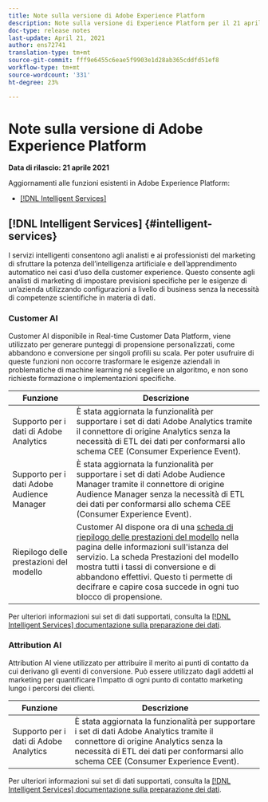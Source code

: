 ```yaml
---
title: Note sulla versione di Adobe Experience Platform
description: Note sulla versione di Experience Platform per il 21 aprile 2021.
doc-type: release notes
last-update: April 21, 2021
author: ens72741
translation-type: tm+mt
source-git-commit: fff9e6455c6eae5f9903e1d28ab365cddfd51ef8
workflow-type: tm+mt
source-wordcount: '331'
ht-degree: 23%

---
```



# Note sulla versione di Adobe Experience Platform

**Data di rilascio: 21 aprile 2021**

Aggiornamenti alle funzioni esistenti in Adobe Experience Platform:

- [[!DNL Intelligent Services]](#intelligent-services)

## [!DNL Intelligent Services] {#intelligent-services}

I servizi intelligenti consentono agli analisti e ai professionisti del marketing di sfruttare la potenza dell’intelligenza artificiale e dell’apprendimento automatico nei casi d’uso della customer experience. Questo consente agli analisti di marketing di impostare previsioni specifiche per le esigenze di un’azienda utilizzando configurazioni a livello di business senza la necessità di competenze scientifiche in materia di dati.

### Customer AI

Customer AI disponibile in Real-time Customer Data Platform, viene utilizzato per generare punteggi di propensione personalizzati, come abbandono e conversione per singoli profili su scala. Per poter usufruire di queste funzioni non occorre trasformare le esigenze aziendali in problematiche di machine learning né scegliere un algoritmo, e non sono richieste formazione o implementazioni specifiche.

| Funzione | Descrizione |
| ------- | ----------- |
| Supporto per i dati di Adobe Analytics | È stata aggiornata la funzionalità per supportare i set di dati Adobe Analytics tramite il connettore di origine Analytics senza la necessità di ETL dei dati per conformarsi allo schema CEE (Consumer Experience Event). |
| Supporto per i dati Adobe Audience Manager | È stata aggiornata la funzionalità per supportare i set di dati Adobe Audience Manager tramite il connettore di origine Audience Manager senza la necessità di ETL dei dati per conformarsi allo schema CEE (Consumer Experience Event). |
| Riepilogo delle prestazioni del modello | Customer AI dispone ora di una [scheda di riepilogo delle prestazioni del modello](../../intelligent-services/customer-ai/user-guide/discover-insights.md#performance-metrics) nella pagina delle informazioni sull&#39;istanza del servizio. La scheda Prestazioni del modello mostra tutti i tassi di conversione e di abbandono effettivi. Questo ti permette di decifrare e capire cosa succede in ogni tuo blocco di propensione. |

Per ulteriori informazioni sui set di dati supportati, consulta la [[!DNL Intelligent Services] documentazione sulla preparazione dei dati](../../intelligent-services/data-preparation.md).

### Attribution AI

Attribution AI viene utilizzato per attribuire il merito ai punti di contatto da cui derivano gli eventi di conversione. Può essere utilizzato dagli addetti al marketing per quantificare l’impatto di ogni punto di contatto marketing lungo i percorsi dei clienti.

| Funzione | Descrizione |
| ------- | ----------- |
| Supporto per i dati di Adobe Analytics | È stata aggiornata la funzionalità per supportare i set di dati Adobe Analytics tramite il connettore di origine Analytics senza la necessità di ETL dei dati per conformarsi allo schema CEE (Consumer Experience Event). |

Per ulteriori informazioni sui set di dati supportati, consulta la [[!DNL Intelligent Services] documentazione sulla preparazione dei dati](../../intelligent-services/data-preparation.md).

